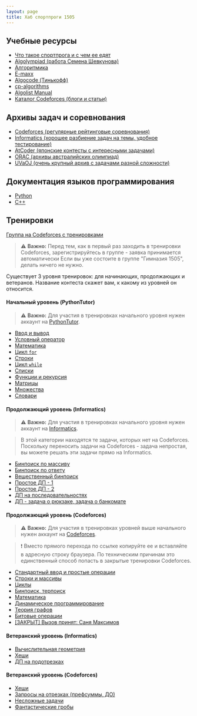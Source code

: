 ```yaml
---
layout: page
title: Хаб спортпроги 1505
---
```



## **Учебные ресурсы**

- [Что такое спортпрога и с чем ее едят](https://algocode.ru/page/how_to_start/)
- [Algolympiad (работа Семена Шевкунова)](https://simonshevkunov.github.io/algolympiad.github.io/)
- [Алгоритмика](https://ru.algorithmica.org)
- [E-maxx](https://e-maxx.ru/algo/)
- [Algocode (Тинькофф)](https://wiki.algocode.ru/index.php?title=%D0%97%D0%B0%D0%B3%D0%BB%D0%B0%D0%B2%D0%BD%D0%B0%D1%8F_%D1%81%D1%82%D1%80%D0%B0%D0%BD%D0%B8%D1%86%D0%B0)
- [cp-algorithms](https://cp-algorithms.com)
- [Algolist Manual](http://algolist.manual.ru/)
- [Каталог Codeforces (блоги и статьи)](https://codeforces.com/catalog)


## **Архивы задач и cоревнования**

- [Codeforces (регулярные рейтинговые соревнования)](https://codeforces.com)
- [Informatics (хорошее разбиение задач на темы, удобное тестирование)](https://informatics.msk.ru)
- [AtCoder (японские контесты с интересными задачами)](https://atcoder.jp)
- [ORAC (архивы австралийских олимпиад)](https://orac2.info)
- [UVaOJ (очень крупный архив с задачами разной сложности)](https://onlinejudge.org)


## **Документация языков программирования**

- [Python](https://docs.python.org)
- [C++](https://en.cppreference.com)


## **Тренировки**

[Группа на Codeforces с тренировками](https://codeforces.com/group/E7ZWhhsbc5/)

> ⚠️ **Важно:** Перед тем, как в первый раз заходить в тренировки Codeforces, зарегистрируйтесь в группе - заявка принимается автоматически Если вы уже состоите в группе "Гимназия 1505", делать ничего не нужно.

Существует 3 уровня тренировок: для начинающих, продолжающих и ветеранов. Название контеста скажет вам, к какому из уровней он относится.


#### Начальный уровень (PythonTutor)

> ⚠️ **Важно:** Для участия в тренировках начального уровня нужен аккаунт на [PythonTutor](https://pythontutor.ru).

- [Ввод и вывод](https://pythontutor.ru/lessons/inout_and_arithmetic_operations/)
- [Условный оператор](https://pythontutor.ru/lessons/ifelse/)
- [Математика](https://pythontutor.ru/lessons/int_and_float/)
- [Цикл `for`](https://pythontutor.ru/lessons/for_loop/)
- [Строки](https://pythontutor.ru/lessons/str/)
- [Цикл `while`](https://pythontutor.ru/lessons/while/)
- [Списки](https://pythontutor.ru/lessons/lists/)
- [Функции и рекурсия](https://pythontutor.ru/lessons/functions/)
- [Матрицы](https://pythontutor.ru/lessons/2d_arrays/)
- [Множества](https://pythontutor.ru/lessons/sets/)
- [Словари](https://pythontutor.ru/lessons/dicts/)


#### Продолжающий уровень (Informatics)

> ⚠️ **Важно:** Для участия в тренировках начального уровня нужен аккаунт на [Informatics](https://informatics.msk.ru).

> В этой категории находятся те задачи, которых нет на Codeforces. Поскольку переносить задачи на Codeforces - задача непростая, вы можете решать эти задачи прямо на Informatics.

- [Бинпоиск по массиву](https://informatics.msk.ru/mod/statements/view.php?id=192#1)
- [Бинпоиск по ответу](https://informatics.msk.ru/mod/statements/view.php?id=1966#1)
- [Вещественный бинпоиск](https://informatics.msk.ru/mod/statements/view.php?id=3516#1)
- [Простое ДП - 1](https://informatics.msk.ru/mod/statements/view.php?id=649#1)
- [Простое ДП - 2](https://informatics.msk.ru/mod/statements/view.php?id=654#1)
- [ДП на последовательностях](https://informatics.msk.ru/mod/statements/view.php?id=766#1)
- [ДП - задача о рюкзаке, задача о банкомате](https://informatics.msk.ru/mod/statements/view.php?id=813#1)


#### Продолжающий уровень (Codeforces)

> ⚠️ **Важно:** Для участия в тренировках уровней выше начального нужен аккаунт на [Codeforces](https://codeforces.com).

> ❗ Вместо прямого перехода по ссылке копируйте ее и вставляйте в адресную строку браузера. По техническим причинам это единственный способ попасть в закрытые тренировки Codeforces.

- [Стандартный ввод и простые операции](https://codeforces.com/group/E7ZWhhsbc5/contest/385821)
- [Строки и массивы](https://codeforces.com/group/E7ZWhhsbc5/contest/385824)
- [Циклы](https://codeforces.com/group/E7ZWhhsbc5/contest/385823)
- [Бинпоиск, терпоиск](https://codeforces.com/gym/420690)
- [Математика](https://codeforces.com/group/E7ZWhhsbc5/contest/422481)
- [Динамическое программирование](https://codeforces.com/group/E7ZWhhsbc5/contest/421341)
- [Теория графов](https://codeforces.com/group/E7ZWhhsbc5/contest/421337)
- [Битовые операции](https://codeforces.com/group/E7ZWhhsbc5/contest/421335)
- [[ЗАКРЫТ] Вызов принят: Саня Максимов](https://codeforces.com/gym/379815)


#### Ветеранский уровень (Informatics)

- [Вычислительная геометрия](https://informatics.msk.ru/mod/statements/view.php?id=275#1)
- [Хеши](https://informatics.msk.ru/mod/statements/view.php?id=241#1)
- [ДП на подотрезках](https://informatics.msk.ru/mod/statements/view.php?id=1480#1)


#### Ветеранский уровень (Codeforces)

- [Хеши](https://codeforces.com/group/E7ZWhhsbc5/contest/421340)
- [Запросы на отрезках (префсуммы, ДО)](https://codeforces.com/group/E7ZWhhsbc5/contest/421338)
- [Несложные задачи](https://codeforces.com/group/E7ZWhhsbc5/contest/385825)
- [Фантастические гробы](https://codeforces.com/group/E7ZWhhsbc5/contest/395833)

